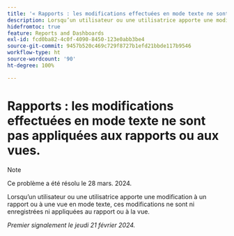 ```yaml
---
title: '« Rapports : les modifications effectuées en mode texte ne sont pas appliquées aux rapports ou aux vues. »'
description: Lorsqu’un utilisateur ou une utilisatrice apporte une modification à un rapport ou à une vue en mode texte, ces modifications ne sont pas enregistrées et s’appliquent au rapport ou à la vue.
hidefromtoc: true
feature: Reports and Dashboards
exl-id: fcd0ba82-4c0f-4090-8450-123e0abb3be4
source-git-commit: 9457b520c469c729f8727b1efd21bbde117b9546
workflow-type: ht
source-wordcount: '90'
ht-degree: 100%

---
```


# Rapports : les modifications effectuées en mode texte ne sont pas appliquées aux rapports ou aux vues.

>[!NOTE]
>
>Ce problème a été résolu le 28 mars. 2024.

Lorsqu’un utilisateur ou une utilisatrice apporte une modification à un rapport ou à une vue en mode texte, ces modifications ne sont ni enregistrées ni appliquées au rapport ou à la vue.

_Premier signalement le jeudi 21 février 2024._
